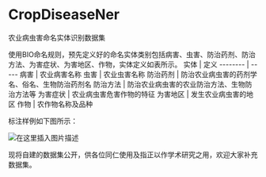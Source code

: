 # CropDiseaseNer
农业病虫害命名实体识别数据集

 使用BIO命名规则，预先定义好的命名实体类别包括病害、虫害、防治药剂、防治方法、为害症状、为害地区、作物，实体定义如表所示。
实体    | 定义
-------- | -----
病害  | 农业病害名称
虫害  | 农业虫害名称
防治药剂  | 防治农业病虫害的药剂学名、俗名、生物防治药剂名
防治方法  | 防治农业病虫害的农业防治方法、生物防治方法等
为害症状  | 农业病虫害危害作物的特征
为害地区  | 发生农业病虫害的地区
作物  | 农作物名称及品种

标注样例如下图所示：

![在这里插入图片描述](https://img-blog.csdnimg.cn/6684c98d900542f3a6f8234d6395238a.png#pic_center)

现将自建的数据集公开，供各位同仁使用及指正以作学术研究之用，欢迎大家补充数据集。
